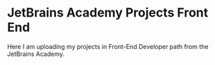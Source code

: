 # JetBrains Academy Projects Front End

Here I am uploading my projects in Front-End Developer path from the JetBrains Academy.
